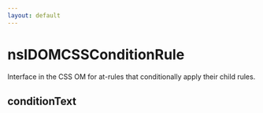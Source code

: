 ```yaml
---
layout: default
---
```


# nsIDOMCSSConditionRule #

Interface in the CSS OM for at-rules that conditionally apply their
child rules.


## conditionText ##
